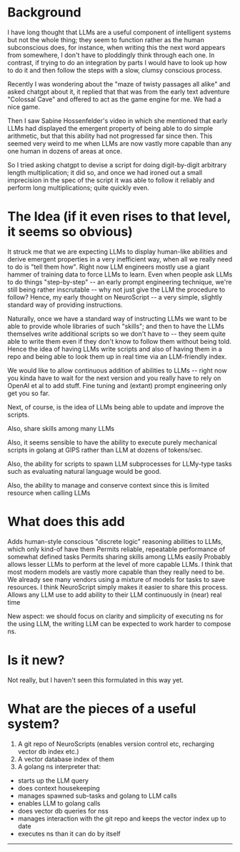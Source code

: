 # Background

I have long thought that LLMs are a useful component of intelligent systems but not the whole thing; they seem to function rather as the human subconscious does, for instance, when writing this the next word appears from somewhere, I don't have to ploddingly think through each one. In contrast, if trying to do an integration by parts I would have to look up how to do it and then follow the steps with a slow, clumsy conscious process. 

Recently I was wondering about the "maze of twisty passages all alike" and asked chatgpt about it, it replied that that was from the early text adventure "Colossal Cave" and offered to act as the game engine for me. We had a nice game.

Then I saw Sabine Hossenfelder's video in which she mentioned that early LLMs had displayed the emergent property of being able to do simple arithmetic, but that this ability had not progressed far since then. This seemed very weird to me when LLMs are now vastly more capable than any one human in dozens of areas at once.

So I tried asking chatgpt to devise a script for doing digit-by-digit arbitrary length multiplication; it did so, and once we had ironed out a small imprecision in the spec of the script it was able to follow it reliably and perform long multiplications; quite quickly even.

# The Idea (if it even rises to that level, it seems so obvious)

It struck me that we are expecting LLMs to display human-like abilities and derive emergent properties in a very inefficient way, when all we really need to do is "tell them how". Right now LLM engineers mostly use a giant hammer of training data to force LLMs to learn. Even when people ask LLMs to do things "step-by-step" -- an early prompt engineering technique, we're still being rather inscrutable -- why not just give the LLM the procedure to follow? Hence, my early thought on NeuroScript -- a very simple, slightly standard way of providing instructions.

Naturally, once we have a standard way of instructing LLMs we want to be able to provide whole libraries of such "skills"; and then to have the LLMs themselves write additional scripts so we don't have to -- they seem quite able to write them even if they don't know to follow them without being told. Hence the idea of having LLMs write scripts and also of having them in a repo and being able to look them up in real time via an LLM-friendly index.

We would like to allow continuous addition of abilities to LLMs -- right now you kinda have to wait for the next version and you really have to rely on OpenAI et al to add stuff. Fine tuning and (extant) prompt engineering only get you so far.

Next, of course, is the idea of LLMs being able to update and improve the scripts.

Also, share skills among many LLMs

Also, it seems sensible to have the ability to execute purely mechanical scripts in golang at GIPS rather than LLM at dozens of tokens/sec.

Also, the ability for scripts to spawn LLM subprocesses for LLMy-type tasks such as evaluating natural language would be good.

Also, the ability to manage and conserve context since this is limited resource when calling LLMs

# What does this add

Adds human-style conscious "discrete logic" reasoning abilities to LLMs, which only kind-of have them
Permits reliable, repeatable performance of somewhat defined tasks
Permits sharing skills among LLMs easily
Probably allows lesser LLMs to perform at the level of more capable LLMs. I think that most modern models are vastly more capable than they really need to be. We already see many vendors using a mixture of models for tasks to save resources. I think NeuroScript simply makes it easier to share this process.
Allows any LLM use to add ability to their LLM continuously in (near) real time

New aspect: we should focus on clarity and simplicity of executing ns for the using LLM, the writing LLM can be expected to work harder to compose ns.

# Is it new?

Not really, but I haven't seen this formulated in this way yet.

# What are the pieces of a useful system?

1. A git repo of NeuroScripts (enables version control etc, recharging vector db index etc.)
2. A vector database index of them
3. A golang ns interpreter that:
  - starts up the LLM query
  - does context housekeeping
  - manages spawned sub-tasks and golang to LLM calls
  - enables LLM to golang calls
  - does vector db queries for nss
  - manages interaction with the git repo and keeps the vector index up to date
  - executes ns than it can do by itself

---------------
